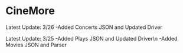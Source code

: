 # CineMore

Latest Update: 3/26
  -Added Concerts JSON and Updated Driver
  
Latest Update: 3/25
  -Added Plays JSON and Updated Driver\n
  -Added Movies JSON and Parser
